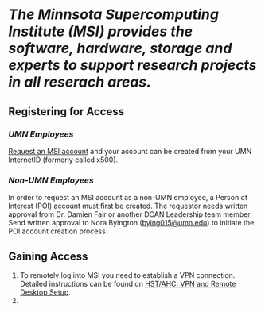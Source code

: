 # *The Minnsota Supercomputing Institute (MSI) provides the software, hardware, storage and experts to support research projects in all reserach areas.*

## **Registering for Access**
### *UMN Employees*
[Request an MSI account](https://www.msi.umn.edu/access) and your account can be created from your UMN InternetID (formerly called x500).

### *Non-UMN Employees*
In order to request an MSI account as a non-UMN employee, a Person of Interest (POI) account must first be created. The requestor needs written approval from Dr. Damien Fair or another DCAN Leadership team member. Send written approval to Nora Byington (bying015@umn.edu) to initiate the POI account creation process.

## **Gaining Access**
1. To remotely log into MSI you need to establish a VPN connection. Detailed instructions can be found on [HST/AHC: VPN and Remote Desktop Setup](https://it.umn.edu/services-technologies/how-tos/hstahc-vpn-remote-desktop-setup). 
2. 